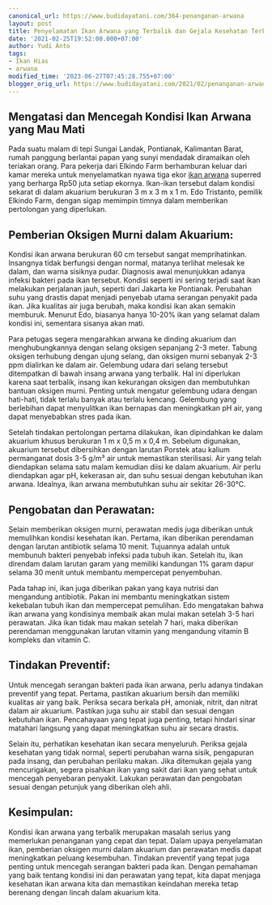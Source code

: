 ```yaml
---
canonical_url: https://www.budidayatani.com/364-penanganan-arwana
layout: post
title: Penyelamatan Ikan Arwana yang Terbalik dan Gejala Kesehatan Terkait
date: '2021-02-25T19:52:00.000+07:00'
author: Yudi Anto
tags:
- Ikan Hias
- arwana
modified_time: '2023-06-27T07:45:28.755+07:00'
blogger_orig_url: https://www.budidayatani.com/2021/02/penanganan-arwana-yang-sekarat.html
---
```


## Mengatasi dan Mencegah Kondisi Ikan Arwana yang Mau Mati

Pada suatu malam di tepi Sungai Landak, Pontianak, Kalimantan Barat, rumah panggung berlantai papan yang sunyi mendadak diramaikan oleh teriakan orang. Para pekerja dari Elkindo Farm berhamburan keluar dari kamar mereka untuk menyelamatkan nyawa tiga ekor [ikan arwana](https://www.budidayatani.com/search/label/arwana) superred yang berharga Rp50 juta setiap ekornya. Ikan-ikan tersebut dalam kondisi sekarat di dalam akuarium berukuran 3 m x 3 m x 1 m. Edo Tristanto, pemilik Elkindo Farm, dengan sigap memimpin timnya dalam memberikan pertolongan yang diperlukan.

## Pemberian Oksigen Murni dalam Akuarium:

Kondisi ikan arwana berukuran 60 cm tersebut sangat memprihatinkan. Insangnya tidak berfungsi dengan normal, matanya terlihat melesak ke dalam, dan warna sisiknya pudar. Diagnosis awal menunjukkan adanya infeksi bakteri pada ikan tersebut. Kondisi seperti ini sering terjadi saat ikan melakukan perjalanan jauh, seperti dari Jakarta ke Pontianak. Perubahan suhu yang drastis dapat menjadi penyebab utama serangan penyakit pada ikan. Jika kualitas air juga berubah, maka kondisi ikan akan semakin memburuk. Menurut Edo, biasanya hanya 10-20% ikan yang selamat dalam kondisi ini, sementara sisanya akan mati.

Para petugas segera mengarahkan arwana ke dinding akuarium dan menghubungkannya dengan selang oksigen sepanjang 2-3 meter. Tabung oksigen terhubung dengan ujung selang, dan oksigen murni sebanyak 2-3 ppm dialirkan ke dalam air. Gelembung udara dari selang tersebut ditempatkan di bawah insang arwana yang terbalik. Hal ini diperlukan karena saat terbalik, insang ikan kekurangan oksigen dan membutuhkan bantuan oksigen murni. Penting untuk mengatur gelembung udara dengan hati-hati, tidak terlalu banyak atau terlalu kencang. Gelembung yang berlebihan dapat menyulitkan ikan bernapas dan meningkatkan pH air, yang dapat menyebabkan stres pada ikan.

Setelah tindakan pertolongan pertama dilakukan, ikan dipindahkan ke dalam akuarium khusus berukuran 1 m x 0,5 m x 0,4 m. Sebelum digunakan, akuarium tersebut dibersihkan dengan larutan Porstek atau kalium permanganat dosis 3-5 g/m³ air untuk memastikan sterilisasi. Air yang telah diendapkan selama satu malam kemudian diisi ke dalam akuarium. Air perlu diendapkan agar pH, kekerasan air, dan suhu sesuai dengan kebutuhan ikan arwana. Idealnya, ikan arwana membutuhkan suhu air sekitar 26-30°C.

## Pengobatan dan Perawatan:

Selain memberikan oksigen murni, perawatan medis juga diberikan untuk memulihkan kondisi kesehatan ikan. Pertama, ikan diberikan perendaman dengan larutan antibiotik selama 10 menit. Tujuannya adalah untuk membunuh bakteri penyebab infeksi pada tubuh ikan. Setelah itu, ikan direndam dalam larutan garam yang memiliki kandungan 1% garam dapur selama 30 menit untuk membantu mempercepat penyembuhan.

Pada tahap ini, ikan juga diberikan pakan yang kaya nutrisi dan mengandung antibiotik. Pakan ini membantu meningkatkan sistem kekebalan tubuh ikan dan mempercepat pemulihan. Edo mengatakan bahwa ikan arwana yang kondisinya membaik akan mulai makan setelah 3-5 hari perawatan. Jika ikan tidak mau makan setelah 7 hari, maka diberikan perendaman menggunakan larutan vitamin yang mengandung vitamin B kompleks dan vitamin C.

## Tindakan Preventif:

Untuk mencegah serangan bakteri pada ikan arwana, perlu adanya tindakan preventif yang tepat. Pertama, pastikan akuarium bersih dan memiliki kualitas air yang baik. Periksa secara berkala pH, amoniak, nitrit, dan nitrat dalam air akuarium. Pastikan juga suhu air stabil dan sesuai dengan kebutuhan ikan. Pencahayaan yang tepat juga penting, tetapi hindari sinar matahari langsung yang dapat meningkatkan suhu air secara drastis.

Selain itu, perhatikan kesehatan ikan secara menyeluruh. Periksa gejala kesehatan yang tidak normal, seperti perubahan warna sisik, pengapuran pada insang, dan perubahan perilaku makan. Jika ditemukan gejala yang mencurigakan, segera pisahkan ikan yang sakit dari ikan yang sehat untuk mencegah penyebaran penyakit. Lakukan perawatan dan pengobatan sesuai dengan petunjuk yang diberikan oleh ahli.

## Kesimpulan:

Kondisi ikan arwana yang terbalik merupakan masalah serius yang memerlukan penanganan yang cepat dan tepat. Dalam upaya penyelamatan ikan, pemberian oksigen murni dalam akuarium dan perawatan medis dapat meningkatkan peluang kesembuhan. Tindakan preventif yang tepat juga penting untuk mencegah serangan bakteri pada ikan. Dengan pemahaman yang baik tentang kondisi ini dan perawatan yang tepat, kita dapat menjaga kesehatan ikan arwana kita dan memastikan keindahan mereka tetap berenang dengan lincah dalam akuarium kita.

